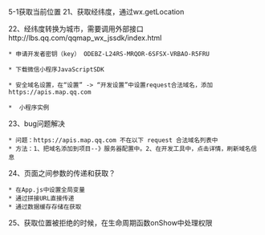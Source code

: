 5-1获取当前位置
21、获取经纬度，通过wx.getLocation

22、经纬度转换为城市，需要调用外部接口http://lbs.qq.com/qqmap_wx_jssdk/index.html


	* 申请开发者密钥（key） ODEBZ-L24RS-MRQOR-6SFSX-VRBAO-R5FRU

	* 下载微信小程序JavaScriptSDK

	* 安全域名设置，在“设置” -> “开发设置”中设置request合法域名，添加https://apis.map.qq.com

	*  小程序实例




 
23、bug问题解决

	* 问题：https://apis.map.qq.com 不在以下 request 合法域名列表中
	* 方法：1、把域名添加到项目--》服务器配置中。2、在开发工具中，点击详情，刷新域名信息



24、页面之间参数的传递和获取？

	* 在App.js中设置全局变量
	* 通过拼接URL直接传递
	* 通过数据缓存存储在获取


25、获取位置被拒绝的时候，在生命周期函数onShow中处理权限

